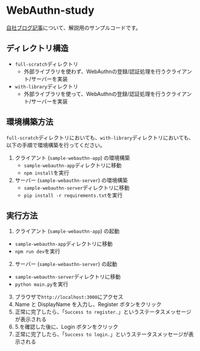 # WebAuthn-study

[自社ブログ記事](https://www.ipride.co.jp/blog/11910)について、解説用のサンプルコードです。

## ディレクトリ構造

- `full-scratch`ディレクトリ
  - 外部ライブラリを使わず、WebAuthnの登録/認証処理を行うクライアント/サーバーを実装
- `with-library`ディレクトリ
  - 外部ライブラリを使って、WebAuthnの登録/認証処理を行うクライアント/サーバーを実装

## 環境構築方法

`full-scratch`ディレクトリにおいても、`with-library`ディレクトリにおいても、以下の手順で環境構築を行ってください。

1. クライアント (`sample-webauthn-app`) の環境構築
   - `sample-webauthn-app`ディレクトリに移動
   - `npm install`を実行
2. サーバー (`sample-webauthn-server`) の環境構築
   - `sample-webauthn-server`ディレクトリに移動
   - `pip install -r requirements.txt`を実行

## 実行方法

1. クライアント (`sample-webauthn-app`) の起動
  - `sample-webauthn-app`ディレクトリに移動
  - `npm run dev`を実行
2. サーバー (`sample-webauthn-server`) の起動
  - `sample-webauthn-server`ディレクトリに移動
  - `python main.py`を実行
3. ブラウザで`http://localhost:3000`にアクセス
4. Name と DisplayName を入力し、Register ボタンをクリック
5. 正常に完了したら、「`Success to register.`」というステータスメッセージが表示される
6. 5.を確認した後に、Login ボタンをクリック
7. 正常に完了したら、「`Success to login.`」というステータスメッセージが表示される
